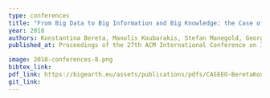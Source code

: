 ```yaml
---
type: conferences
title: "From Big Data to Big Information and Big Knowledge: the Case of Earth Observation Data"
year: 2018
authors: Konstantina Bereta, Manolis Koubarakis, Stefan Manegold, George Stamoulis, Begüm Demir
published_at: Proceedings of the 27th ACM International Conference on Information and Knowledge Management, 2018

image: 2018-conferences-8.png
bibtex_link:
pdf_link: https://bigearth.eu/assets/publications/pdfs/CASEEO-BeretaKoubarakisManegoldStamoulisDemirFinal.pdf
git_link:
---
```

